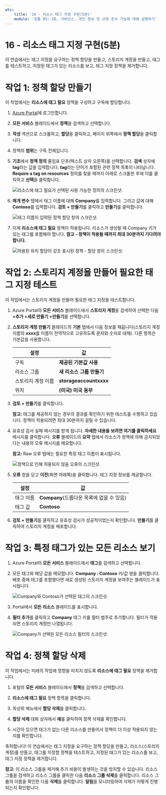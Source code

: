 ```yaml
---
wts:
    title: '16 - 리소스 태그 지정 구현(5분)'
    module: '모듈 05: ID, 거버넌스, 개인 정보 및 규정 준수 기능에 대해 설명하기'
---
```

# 16 - 리소스 태그 지정 구현(5분)

이 연습에서는 태그 지정을 요구하는 정책 할당을 만들고, 스토리지 계정을 만들고, 태그를 테스트하고, 지정된 태그가 있는 리소스를 보고, 태그 지정 정책을 제거합니다.

# 작업 1: 정책 할당 만들기 

이 작업에서는 **리소스에 태그 필요** 정책을 구성하고 구독에 할당합니다. 

1. [Azure Portal](https://portal.azure.com)에 로그인합니다.

2. **모든 서비스** 블레이드에서 **정책**을 검색하고 선택합니다.

3. **작성** 섹션으로 스크롤하고, **할당**을 클릭하고, 페이지 위쪽에서 **정책 할당**을 클릭합니다.

4. 정책의 **범위**는 구독 전체입니다. 

5. **기초**에서 **정책 정의** 줄임표 단추(텍스트 상자 오른쪽)를 선택합니다. **검색** 상자에 **tag**라는 값을 입력합니다. **tag**라는 단어가 포함된 관련 정책 목록이 나타납니다. **Require a tag on resources** 정의를 찾을 때까지 아래로 스크롤한 후에 이를 클릭하고 **선택**을 클릭합니다.

   ![리소스에 태그 필요가 선택된 사용 가능한 정의의 스크린샷.](../images/1701.png)
   
6. **매개 변수** 탭에서 태그 이름에 대해 **Company**를 입력합니다. 그리고 값에 대해 **Contoso**를 입력합니다. **검토 + 만들기**를 클릭하고 **만들기**를 클릭합니다.

    ![태그 이름이 입력된 정책 할당 창의 스크린샷.](../images/1702.png)

7. 이제 **리소스에 태그 필요** 정책이 적용됩니다. 리소스가 생성될 때 Company 키가 있는 태그를 포함해야 합니다.
   **참고 - 정책이 적용될 때까지 최대 30분까지 기다려야 합니다.** 

   ![허용된 위치 할당이 강조 표시된 정책 - 할당 창의 스크린샷.](../images/1703.png)

# 작업 2: 스토리지 계정을 만들어 필요한 태그 지정 테스트

이 작업에서는 스토리지 계정을 만들어 필요한 태그 지정을 테스트합니다. 

1. Azure Portal의 **모든 서비스** 블레이드에서 **스토리지 계정**을 검색하여 선택한 다음 **+추가 +새로 만들기 +만들기**를 선택합니다.

2. **스토리지 계정 만들기** 블레이드의 **기본** 탭에서 다음 정보를 채웁니다(스토리지 계정 이름의 **xxxx**를 이름이 전역적으로 고유하도록 문자와 숫자로 대체). 다른 항목은 기본값을 사용합니다.

    | 설정 | 값 | 
    | --- | --- |
    | 구독 | **제공된 기본값 사용** |
    | 리소스 그룹 | **새 리소스 그룹 만들기** |
    | 스토리지 계정 이름 | **storageaccountxxxx** |
    | 위치 | **(미국) 미국 동부** |

3. **검토 + 만들기**를 클릭합니다. 

    **참고:** 태그를 제공하지 않는 경우의 결과를 확인하기 위한 테스트를 수행하고 있습니다. 정책이 적용되려면 최대 30분까지 걸릴 수 있습니다.

4. 유효성 검사 실패 메시지를 받게 됩니다. **자세한 내용을 보려면 여기를 클릭하세요** 메시지를 클릭합니다. **오류** 블레이드의 **요약** 탭에서 리소스가 정책에 의해 금지되었다는 내용의 오류 메시지를 메모합니다.

    **참고:** Raw 오류 탭에는 필요한 특정 태그 이름이 표시됩니다. 

    ![정책으로 인해 허용되지 않음 오류의 스크린샷.](../images/1704.png)


5. **오류** 창을 닫고 **이전**(화면 아래쪽)을 클릭합니다. 태그 지정 정보를 제공합니다. 

    | 설정 | 값 | 
    | --- | --- |
    | 태그 이름 | **Company**(드롭다운 목록에 없을 수 있음) |
    | 태그 값 | **Contoso** |

6. **검토 + 만들기**를 클릭하고 유효성 검사가 성공적이었는지 확인합니다. **만들기**를 클릭하여 스토리지 계정을 배포합니다. 

# 작업 3: 특정 태그가 있는 모든 리소스 보기

1. Azure Portal의 **모든 서비스** 블레이드에서 **태그**를 검색하고 선택합니다.

2. 모든 태그와 해당 값을 메모합니다. **Company : Contoso** 키/값 쌍을 클릭합니다. 배포 중에 태그를 포함했다면 새로 생성된 스토리지 계정을 보여주는 블레이드가 표시됩니다. 

   ![Company와 Contoso가 선택된 태그의 스크린샷.](../images/1705.png)

3. Portal에서 **모든 리소스** 블레이드를 표시합니다.

4. **필터 추가**를 클릭하고 **Company** 태그 키를 필터 범주로 추가합니다. 필터가 적용되면 스토리지 계정만 나열됩니다.

    ![Company가 선택된 모든 리소스 필터의 스크린샷.](../images/1706.png)

# 작업 4: 정책 할당 삭제

이 작업에서는 미래의 작업에 영향을 미치지 않도록 **리소스에 태그 필요** 정책을 제거합니다. 

1. 포털의 **모든 서비스** 블레이드에서 **정책**을 검색하고 선택합니다.

2. **리소스에 태그 필요** 정책 항목을 클릭합니다.

3. 최상위 메뉴에서 **할당 삭제**를 클릭합니다.

4. **할당 삭제** 대화 상자에서 **예**를 클릭하여 정책 삭제를 확인합니다.

5. 시간이 있으면 태그가 없는 다른 리소스를 만들어서 정책이 더 이상 적용되지 않는지를 확인합니다.

축하합니다! 이 연습에서는 태그 지정을 요구하는 정책 할당을 만들고, 리소스(스토리지 계정)를 만들고, 태그를 지정할 정책을 테스트하고, 지정된 태그가 있는 리소스를 보고, 태그 지정 정책을 제거합니다.


**참고**: 이 리소스 그룹을 제거해 추가 비용이 발생하는 것을 방지할 수 있습니다. 리소스 그룹을 검색하고 리소스 그룹을 클릭한 다음 **리소스 그룹 삭제**를 클릭합니다. 리소스 그룹의 이름을 확인한 다음 **삭제**를 클릭합니다. **알림**을 모니터링하여 삭제가 어떻게 진행되는지 확인합니다.
